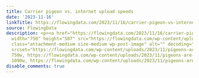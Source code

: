 ```yaml
---
title: Carrier pigeon vs. internet upload speeds
date: '2023-11-16'
linkTitle: https://flowingdata.com/2023/11/16/carrier-pigeon-vs-internet-upload-speeds/
source: FlowingData
description: <p><a href="https://flowingdata.com/2023/11/16/carrier-pigeon-vs-internet-upload-speeds/"><img
  width="750" height="507" src="https://flowingdata.com/wp-content/uploads/2023/11/pigeons-are-still-faster-sometimes-750x507.png"
  class="attachment-medium size-medium wp-post-image" alt="" decoding="async" loading="lazy"
  srcset="https://flowingdata.com/wp-content/uploads/2023/11/pigeons-are-still-faster-sometimes-750x507.png
  750w, https://flowingdata.com/wp-content/uploads/2023/11/pigeons-are-still-faster-sometimes-1090x737.png
  1090w, https://flowingdata.com/wp-content/uploads/2023/11/pigeons-are-stil ...
disable_comments: true
---
```

<p><a href="https://flowingdata.com/2023/11/16/carrier-pigeon-vs-internet-upload-speeds/"><img width="750" height="507" src="https://flowingdata.com/wp-content/uploads/2023/11/pigeons-are-still-faster-sometimes-750x507.png" class="attachment-medium size-medium wp-post-image" alt="" decoding="async" loading="lazy" srcset="https://flowingdata.com/wp-content/uploads/2023/11/pigeons-are-still-faster-sometimes-750x507.png 750w, https://flowingdata.com/wp-content/uploads/2023/11/pigeons-are-still-faster-sometimes-1090x737.png 1090w, https://flowingdata.com/wp-content/uploads/2023/11/pigeons-are-stil ...